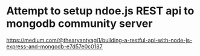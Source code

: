 # Attempt to setup ndoe.js REST api to mongodb community server

https://medium.com/@thearyantyagi1/building-a-restful-api-with-node-js-express-and-mongodb-e7d57e0c0187


